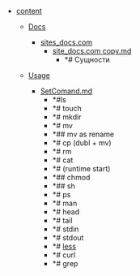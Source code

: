 - <a href = "E:\Node_projects\Node_Way\NBase\_Md\_Index\__Closer\_CSS_EGMT\Part_I\content\cat.content\dir.content.md">content</a>
    - <a href = "E:\Node_projects\Node_Way\NBase\_Md\_Index\__Closer\_CSS_EGMT\Part_I\content\Docs\cat.Docs\dir.Docs.md">Docs</a>
        - <a href = "E:\Node_projects\Node_Way\NBase\_Md\_Index\__Closer\_CSS_EGMT\Part_I\content\Docs\sites_docs.com\cat.sites_docs.com\dir.sites_docs.com.md">sites_docs.com</a>
            - <a href = "E:\Node_projects\Node_Way\NBase\_Md\_Index\__Closer\_CSS_EGMT\Part_I\content\Docs\sites_docs.com\site_docs.com copy.md">site_docs.com copy.md</a>
                - *# Сущности
        
    
    - <a href = "E:\Node_projects\Node_Way\NBase\_Md\_Index\__Closer\_CSS_EGMT\Part_I\content\Usage\cat.Usage\dir.Usage.md">Usage</a>
        - <a href = "E:\Node_projects\Node_Way\NBase\_Md\_Index\__Closer\_CSS_EGMT\Part_I\content\Usage\SetComand.md">SetComand.md</a>
            - *#ls
            - *# touch
            - *# mkdir
            - *# mv
            - *## mv as rename
            - *# cp (dubl + mv)
            - *# rm 
            - *# cat
            - *# (runtime start)
            - *## chmod 
            - *## sh
            - *# ps
            - *# man 
            - *# head
            - *# tail 
            - *# stdin
            - *# stdout
            - *# [less](less/___setcomand.md)
            - *# curl
            - *# grep
    
